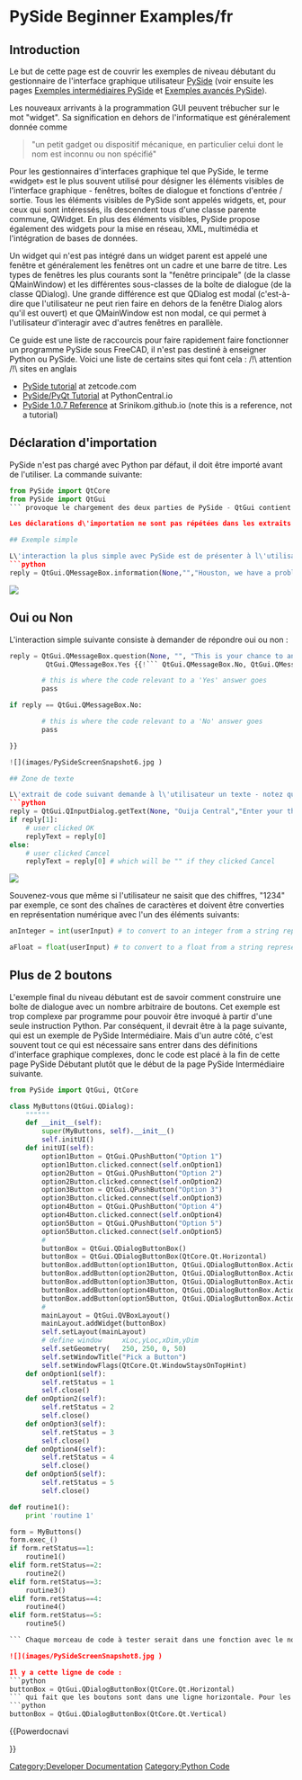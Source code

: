 # PySide Beginner Examples/fr



## Introduction

Le but de cette page est de couvrir les exemples de niveau débutant du gestionnaire de l\'interface graphique utilisateur [PySide](PySide/fr.md) (voir ensuite les pages [Exemples intermédiaires PySide](PySide_Intermediate_Examples/fr.md) et [Exemples avancés PySide](PySide_Advanced_Examples/fr.md)).

Les nouveaux arrivants à la programmation GUI peuvent trébucher sur le mot \"widget\". Sa signification en dehors de l\'informatique est généralement donnée comme

> \"un petit gadget ou dispositif mécanique, en particulier celui dont le nom est inconnu ou non spécifié\"

Pour les gestionnaires d\'interfaces graphique tel que PySide, le terme «widget» est le plus souvent utilisé pour désigner les éléments visibles de l\'interface graphique - fenêtres, boîtes de dialogue et fonctions d\'entrée / sortie. Tous les éléments visibles de PySide sont appelés widgets, et, pour ceux qui sont intéressés, ils descendent tous d\'une classe parente commune, QWidget. En plus des éléments visibles, PySide propose également des widgets pour la mise en réseau, XML, multimédia et l\'intégration de bases de données.

Un widget qui n\'est pas intégré dans un widget parent est appelé une fenêtre et généralement les fenêtres ont un cadre et une barre de titre. Les types de fenêtres les plus courants sont la \"fenêtre principale\" (de la classe QMainWindow) et les différentes sous-classes de la boîte de dialogue (de la classe QDialog). Une grande différence est que QDialog est modal (c\'est-à-dire que l\'utilisateur ne peut rien faire en dehors de la fenêtre Dialog alors qu\'il est ouvert) et que QMainWindow est non modal, ce qui permet à l\'utilisateur d\'interagir avec d\'autres fenêtres en parallèle.

Ce guide est une liste de raccourcis pour faire rapidement faire fonctionner un programme PySide sous FreeCAD, il n\'est pas destiné à enseigner Python ou PySide. Voici une liste de certains sites qui font cela : /!\\ attention /!\\ sites en anglais

-   [PySide tutorial](http://zetcode.com/gui/pysidetutorial/) at zetcode.com
-   [PySide/PyQt Tutorial](http://www.pythoncentral.io/series/python-pyside-pyqt-tutorial/) at PythonCentral.io
-   [PySide 1.0.7 Reference](http://srinikom.github.io/) at Srinikom.github.io (note this is a reference, not a tutorial)

## Déclaration d\'importation 

PySide n\'est pas chargé avec Python par défaut, il doit être importé avant de l\'utiliser. La commande suivante: 
```python
from PySide import QtCore
from PySide import QtGui
``` provoque le chargement des deux parties de PySide - QtGui contient des classes pour la gestion de l\'interface graphique utilisateur tandis que QtCore contient des classes qui ne sont pas directement liées à la gestion de l\'interface graphique (par exemple les minuteurs et la géométrie). Bien qu\'il soit possible d\'importer seulement celui qui est nécessaire, généralement ils sont tous deux nécessaires et donc importés.

Les déclarations d\'importation ne sont pas répétées dans les extraits ci-dessous. On suppose que cela se fait au début dans chaque cas.

## Exemple simple 

L\'interaction la plus simple avec PySide est de présenter à l\'utilisateur un message qu\'il ne peut que accepter : 
```python
reply = QtGui.QMessageBox.information(None,"","Houston, we have a problem")
```

![](images/PySideScreenSnapshot5.jpg )

## Oui ou Non 

L\'interaction simple suivante consiste à demander de répondre oui ou non : 
```python
reply = QtGui.QMessageBox.question(None, "", "This is your chance to answer, what do you think?",
         QtGui.QMessageBox.Yes {{!``` QtGui.QMessageBox.No, QtGui.QMessageBox.No) if reply == QtGui.QMessageBox.Yes:

        # this is where the code relevant to a 'Yes' answer goes
        pass

if reply == QtGui.QMessageBox.No:

        # this is where the code relevant to a 'No' answer goes
        pass

}}

![](images/PySideScreenSnapshot6.jpg )

## Zone de texte 

L\'extrait de code suivant demande à l\'utilisateur un texte - notez qu\'il peut s\'agir de n\'importe quelle touche du clavier : 
```python
reply = QtGui.QInputDialog.getText(None, "Ouija Central","Enter your thoughts for the day:")
if reply[1]:
    # user clicked OK
    replyText = reply[0]
else:
    # user clicked Cancel
    replyText = reply[0] # which will be "" if they clicked Cancel
```

![](images/PySideScreenSnapshot7.jpg )

Souvenez-vous que même si l\'utilisateur ne saisit que des chiffres, \"1234\" par exemple, ce sont des chaînes de caractères et doivent être converties en représentation numérique avec l\'un des éléments suivants: 
```python
anInteger = int(userInput) # to convert to an integer from a string representation

aFloat = float(userInput) # to convert to a float from a string representation
```

## Plus de 2 boutons 

L\'exemple final du niveau débutant est de savoir comment construire une boîte de dialogue avec un nombre arbitraire de boutons. Cet exemple est trop complexe par programme pour pouvoir être invoqué à partir d\'une seule instruction Python. Par conséquent, il devrait être à la page suivante, qui est un exemple de PySide Intermédiaire. Mais d\'un autre côté, c\'est souvent tout ce qui est nécessaire sans entrer dans des définitions d\'interface graphique complexes, donc le code est placé à la fin de cette page PySide Débutant plutôt que le début de la page PySide Intermédiaire suivante. 
```python
from PySide import QtGui, QtCore

class MyButtons(QtGui.QDialog):
    """"""
    def __init__(self):
        super(MyButtons, self).__init__()
        self.initUI()
    def initUI(self):      
        option1Button = QtGui.QPushButton("Option 1")
        option1Button.clicked.connect(self.onOption1)
        option2Button = QtGui.QPushButton("Option 2")
        option2Button.clicked.connect(self.onOption2)
        option3Button = QtGui.QPushButton("Option 3")
        option3Button.clicked.connect(self.onOption3)
        option4Button = QtGui.QPushButton("Option 4")
        option4Button.clicked.connect(self.onOption4)
        option5Button = QtGui.QPushButton("Option 5")
        option5Button.clicked.connect(self.onOption5)
        #
        buttonBox = QtGui.QDialogButtonBox()
        buttonBox = QtGui.QDialogButtonBox(QtCore.Qt.Horizontal)
        buttonBox.addButton(option1Button, QtGui.QDialogButtonBox.ActionRole)
        buttonBox.addButton(option2Button, QtGui.QDialogButtonBox.ActionRole)
        buttonBox.addButton(option3Button, QtGui.QDialogButtonBox.ActionRole)
        buttonBox.addButton(option4Button, QtGui.QDialogButtonBox.ActionRole)
        buttonBox.addButton(option5Button, QtGui.QDialogButtonBox.ActionRole)
        #
        mainLayout = QtGui.QVBoxLayout()
        mainLayout.addWidget(buttonBox)
        self.setLayout(mainLayout)
        # define window     xLoc,yLoc,xDim,yDim
        self.setGeometry(   250, 250, 0, 50)
        self.setWindowTitle("Pick a Button")
        self.setWindowFlags(QtCore.Qt.WindowStaysOnTopHint)
    def onOption1(self):
        self.retStatus = 1
        self.close()
    def onOption2(self):
        self.retStatus = 2
        self.close()
    def onOption3(self):
        self.retStatus = 3
        self.close()
    def onOption4(self):
        self.retStatus = 4
        self.close()
    def onOption5(self):
        self.retStatus = 5
        self.close()

def routine1():
    print 'routine 1'

form = MyButtons()
form.exec_()
if form.retStatus==1:
    routine1()
elif form.retStatus==2:
    routine2()
elif form.retStatus==3:
    routine3()
elif form.retStatus==4:
    routine4()
elif form.retStatus==5:
    routine5()

``` Chaque morceau de code à tester serait dans une fonction avec le nom \'routine1()\', \'routine2()\', etc. Vous pouvez utiliser autant de boutons que vous pouvez adapter à l\'écran. Suivez les modèles dans l\'exemple de code et ajoutez des boutons supplémentaires au besoin - la boîte de dialogue définira sa largeur en conséquence, jusqu\'à la largeur de l\'écran.

![](images/PySideScreenSnapshot8.jpg )

Il y a cette ligne de code : 
```python
buttonBox = QtGui.QDialogButtonBox(QtCore.Qt.Horizontal)
``` qui fait que les boutons sont dans une ligne horizontale. Pour les mettre dans une ligne verticale, changez la ligne de code en remplaçant Horizontal en Vertical : 
```python
buttonBox = QtGui.QDialogButtonBox(QtCore.Qt.Vertical)
```


{{Powerdocnavi

}} 

[Category:Developer Documentation](Category:Developer_Documentation.md) [Category:Python Code](Category:Python_Code.md)
